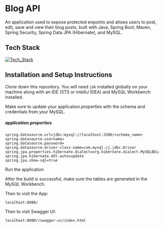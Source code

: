 
# Blog API

An application used to expose protected enpoints and allows users to post, edit, save and view their blog posts, built with Java, Spring Boot, Maven, Spring Security, Spring Data JPA (Hibernate), and MySQL.

## Tech Stack

[![Tech_Stack](https://skillicons.dev/icons?i=java,spring,maven,hibernate,mysql,postman,git,github&theme=light)](https://skillicons.dev)

## Installation and Setup Instructions

Clone down this repository. You will need `jdk` installed globally on your machine along with an IDE (STS or intelliJ IDEA) and MySQL Workbench installed.

Make sure to update your application.properties with the schema and credentials from your MySQL.
##### application.properties
```
spring.datasource.url=jdbc:mysql://localhost:3306/<schema_name>
spring.datasource.username=
spring.datasource.password=
spring.datasource.driver-class-name=com.mysql.cj.jdbc.Driver
spring.jpa.properties.hibernate.dialect=org.hibernate.dialect.MySQL8Dialect
spring.jpa.hibernate.ddl-auto=update
spring.jpa.show-sql=true
```

Run the application

After the build is successful, make sure the tables are generated in the MySQL Workbench.

Then to visit the App:

`localhost:8080/`  

Then to visit Swagger UI:

`localhost:8080//swagger-ui/index.html`  

